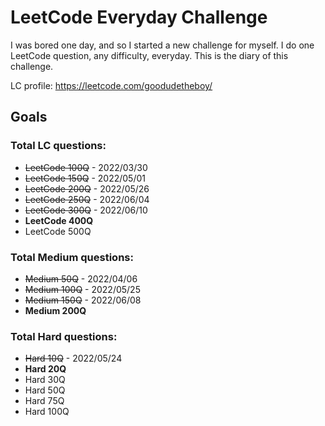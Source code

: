 # LeetCode Everyday Challenge
I was bored one day, and so I started a new challenge for myself. I do one LeetCode question, any difficulty, everyday. This is the diary of this challenge.

LC profile: https://leetcode.com/goodudetheboy/

## Goals

### Total LC questions:
- ~~LeetCode 100Q~~ - 2022/03/30
- ~~LeetCode 150Q~~ - 2022/05/01
- ~~LeetCode 200Q~~ - 2022/05/26
- ~~LeetCode 250Q~~ - 2022/06/04
- ~~LeetCode 300Q~~ - 2022/06/10
- **LeetCode 400Q**
- LeetCode 500Q

### Total Medium questions:
- ~~Medium 50Q~~ - 2022/04/06
- ~~Medium 100Q~~ - 2022/05/25
- ~~Medium 150Q~~ - 2022/06/08
- **Medium 200Q**

### Total Hard questions:
- ~~Hard 10Q~~ - 2022/05/24
- **Hard 20Q**
- Hard 30Q
- Hard 50Q
- Hard 75Q
- Hard 100Q
